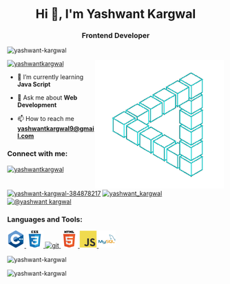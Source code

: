 <h1 align="center">Hi 👋, I'm Yashwant Kargwal</h1>
<h3 align="center">Frontend Developer</h3>

<p align="left"> <img src="https://komarev.com/ghpvc/?username=yashwant-kargwal&label=Profile%20views&color=fd0000&style=flat" alt="yashwant-kargwal" /> </p>

<img align="right" alt="Coding GIF" width="300px" src="boxes-illu.gif">

<p align="left"> <a href="https://twitter.com/yashwantkargwal" target="blank"><img src="https://img.shields.io/twitter/follow/yashwantkargwal?logo=twitter&style=for-the-badge" alt="yashwantkargwal" /></a> </p>

- 🌱 I’m currently learning **Java Script**

- 💬 Ask me about **Web Development**

- 📫 How to reach me **yashwantkargwal9@gmail.com**

<h3 align="left">Connect with me:</h3>
<p align="left">
<a href="https://twitter.com/yashwantkargwal" target="blank"><img align="center" src="https://raw.githubusercontent.com/rahuldkjain/github-profile-readme-generator/master/src/images/icons/Social/twitter.svg" alt="yashwantkargwal" height="30" width="40" /></a>
<a href="https://linkedin.com/in/yashwant-kargwal-384878217" target="blank"><img align="center" src="https://raw.githubusercontent.com/rahuldkjain/github-profile-readme-generator/master/src/images/icons/Social/linked-in-alt.svg" alt="yashwant-kargwal-384878217" height="30" width="40" /></a>
<a href="https://instagram.com/yashwant_kargwal" target="blank"><img align="center" src="https://raw.githubusercontent.com/rahuldkjain/github-profile-readme-generator/master/src/images/icons/Social/instagram.svg" alt="yashwant_kargwal" height="30" width="40" /></a>
<a href="https://www.youtube.com/@Yashwantkargwal" target="blank"><img align="center" src="https://raw.githubusercontent.com/rahuldkjain/github-profile-readme-generator/master/src/images/icons/Social/youtube.svg" alt="@yashwant kargwal" height="30" width="40" /></a>
</p>

<h3 align="left">Languages and Tools:</h3>
<p align="left"> <a href="https://www.w3schools.com/cpp/" target="_blank" rel="noreferrer"> <img src="https://raw.githubusercontent.com/devicons/devicon/master/icons/cplusplus/cplusplus-original.svg" alt="cplusplus" width="40" height="40"/> </a> <a href="https://www.w3schools.com/css/" target="_blank" rel="noreferrer"> <img src="https://raw.githubusercontent.com/devicons/devicon/master/icons/css3/css3-original-wordmark.svg" alt="css3" width="40" height="40"/> </a> <a href="https://git-scm.com/" target="_blank" rel="noreferrer"> <img src="https://www.vectorlogo.zone/logos/git-scm/git-scm-icon.svg" alt="git" width="40" height="40"/> </a> <a href="https://www.w3.org/html/" target="_blank" rel="noreferrer"> <img src="https://raw.githubusercontent.com/devicons/devicon/master/icons/html5/html5-original-wordmark.svg" alt="html5" width="40" height="40"/> </a> <a href="https://developer.mozilla.org/en-US/docs/Web/JavaScript" target="_blank" rel="noreferrer"> <img src="https://raw.githubusercontent.com/devicons/devicon/master/icons/javascript/javascript-original.svg" alt="javascript" width="40" height="40"/> </a> <a href="https://www.mysql.com/" target="_blank" rel="noreferrer"> <img src="https://raw.githubusercontent.com/devicons/devicon/master/icons/mysql/mysql-original-wordmark.svg" alt="mysql" width="40" height="40"/> </a> </p>

<p><img align="center" src="https://github-readme-stats.vercel.app/api/top-langs?username=yashwant-kargwal&show_icons=true&theme=dark&title_color=ffffff&text_color=ffffff&locale=en&layout=compact" alt="yashwant-kargwal" /></p>

<p><img align="center" src="https://github-readme-streak-stats.herokuapp.com/?user=yashwant-kargwal&theme=dark" alt="yashwant-kargwal" /></p>
